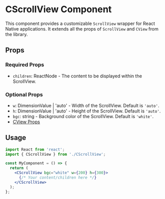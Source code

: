 # CScrollView Component

This component provides a customizable `ScrollView` wrapper for React Native applications. It extends all the props of `ScrollView` and `CView` from the library.

## Props

### Required Props

- `children`: ReactNode - The content to be displayed within the ScrollView.

### Optional Props

- `w`: DimensionValue | 'auto' - Width of the ScrollView. Default is `'auto'`.
- `h`: DimensionValue | 'auto' - Height of the ScrollView. Default is `'auto'`.
- `bgc`: string - Background color of the ScrollView. Default is `'white'`.
- [CView Props](../view/CView.md)

## Usage

```jsx
import React from 'react';
import { CScrollView } from './CScrollView';

const MyComponent = () => {
  return (
    <CScrollView bgc="white" w={200} h={300}>
      {/* Your content/children here */}
    </CScrollView>
  );
};
```
